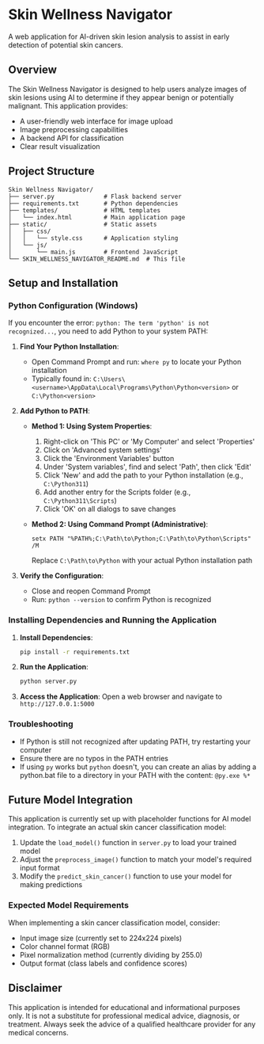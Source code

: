 # Skin Wellness Navigator

A web application for AI-driven skin lesion analysis to assist in early detection of potential skin cancers.

## Overview

The Skin Wellness Navigator is designed to help users analyze images of skin lesions using AI to determine if they appear benign or potentially malignant. This application provides:

- A user-friendly web interface for image upload
- Image preprocessing capabilities
- A backend API for classification
- Clear result visualization

## Project Structure

```
Skin Wellness Navigator/
├── server.py              # Flask backend server
├── requirements.txt       # Python dependencies
├── templates/             # HTML templates
│   └── index.html         # Main application page
├── static/                # Static assets
│   ├── css/
│   │   └── style.css      # Application styling
│   └── js/
│       └── main.js        # Frontend JavaScript
└── SKIN_WELLNESS_NAVIGATOR_README.md  # This file
```

## Setup and Installation

### Python Configuration (Windows)

If you encounter the error: `python: The term 'python' is not recognized...`, you need to add Python to your system PATH:

1. **Find Your Python Installation**:
   - Open Command Prompt and run: `where py` to locate your Python installation
   - Typically found in: `C:\Users\<username>\AppData\Local\Programs\Python\Python<version>` or `C:\Python<version>`

2. **Add Python to PATH**:
   - **Method 1: Using System Properties**:
     1. Right-click on 'This PC' or 'My Computer' and select 'Properties'
     2. Click on 'Advanced system settings'
     3. Click the 'Environment Variables' button
     4. Under 'System variables', find and select 'Path', then click 'Edit'
     5. Click 'New' and add the path to your Python installation (e.g., `C:\Python311`)
     6. Add another entry for the Scripts folder (e.g., `C:\Python311\Scripts`)
     7. Click 'OK' on all dialogs to save changes
   
   - **Method 2: Using Command Prompt (Administrative)**:
     ```
     setx PATH "%PATH%;C:\Path\to\Python;C:\Path\to\Python\Scripts" /M
     ```
     Replace `C:\Path\to\Python` with your actual Python installation path

3. **Verify the Configuration**:
   - Close and reopen Command Prompt
   - Run: `python --version` to confirm Python is recognized

### Installing Dependencies and Running the Application

1. **Install Dependencies**:
   ```bash
   pip install -r requirements.txt
   ```

2. **Run the Application**:
   ```bash
   python server.py
   ```

3. **Access the Application**:
   Open a web browser and navigate to `http://127.0.0.1:5000`

### Troubleshooting

- If Python is still not recognized after updating PATH, try restarting your computer
- Ensure there are no typos in the PATH entries
- If using `py` works but `python` doesn't, you can create an alias by adding a python.bat file to a directory in your PATH with the content: `@py.exe %*`

## Future Model Integration

This application is currently set up with placeholder functions for AI model integration. To integrate an actual skin cancer classification model:

1. Update the `load_model()` function in `server.py` to load your trained model
2. Adjust the `preprocess_image()` function to match your model's required input format
3. Modify the `predict_skin_cancer()` function to use your model for making predictions

### Expected Model Requirements

When implementing a skin cancer classification model, consider:

- Input image size (currently set to 224x224 pixels)
- Color channel format (RGB)
- Pixel normalization method (currently dividing by 255.0)
- Output format (class labels and confidence scores)

## Disclaimer

This application is intended for educational and informational purposes only. It is not a substitute for professional medical advice, diagnosis, or treatment. Always seek the advice of a qualified healthcare provider for any medical concerns.
